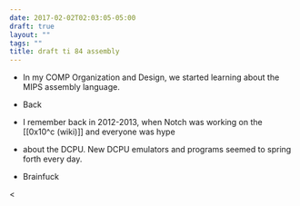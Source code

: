 ```yaml
---
date: 2017-02-02T02:03:05-05:00
draft: true
layout: ""
tags: ""
title: draft ti 84 assembly
---
```


- In my COMP Organization and Design, we started learning about the MIPS assembly language.
- Back
- I remember back in 2012-2013, when Notch was working on the [[0x10^c (wiki)]] and everyone was hype
- about the DCPU. New DCPU emulators and programs seemed to spring forth every day.


- Brainfuck

<<!--https://fail0verflow.com/blog/2012/dcpu-16-review/-->
